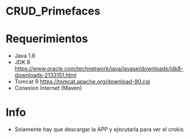 # CRUD_Primefaces

# Requerimientos

- Java 1.8
- JDK 8 https://www.oracle.com/technetwork/java/javase/downloads/jdk8-downloads-2133151.html
- Tomcat 9 https://tomcat.apache.org/download-90.cgi
- Conexion Internet (Maven)


# Info

- Solamente hay que descargar la APP y ejecutarla para ver el crokis

